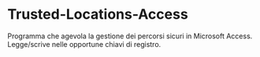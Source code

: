 # Trusted-Locations-Access
Programma che agevola la gestione dei percorsi sicuri in Microsoft Access. Legge/scrive nelle opportune chiavi di registro.
